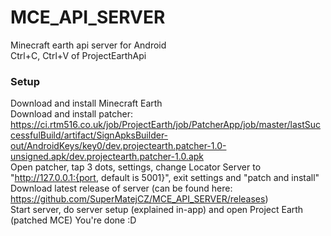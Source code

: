 # MCE_API_SERVER
Minecraft earth api server for Android  
Ctrl+C, Ctrl+V of ProjectEarthApi  
### Setup
Download and install Minecraft Earth  
Download and install patcher: https://ci.rtm516.co.uk/job/ProjectEarth/job/PatcherApp/job/master/lastSuccessfulBuild/artifact/SignApksBuilder-out/AndroidKeys/key0/dev.projectearth.patcher-1.0-unsigned.apk/dev.projectearth.patcher-1.0.apk  
Open patcher, tap 3 dots, settings, change Locator Server to "http://127.0.0.1:{port, default is 5001}", exit settings and "patch and install"  
Download latest release of server (can be found here: https://github.com/SuperMatejCZ/MCE_API_SERVER/releases)  
Start server, do server setup (explained in-app) and open Project Earth (patched MCE)
You're done :D
